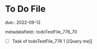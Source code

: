 # To Do File

due:: 2022-09-12

metadatafield:: todoTestFile_776_70

- [ ] Task of todoTestFile_776 1 [[Query me]]
